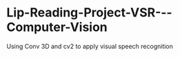 # Lip-Reading-Project-VSR---Computer-Vision
Using Conv 3D and cv2 to apply visual speech recognition

